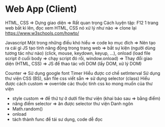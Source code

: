 # Web App (Client)
HTML, CSS => Dựng giao diện => Rất quan trọng
Cách luyện tập: F12 1 trang web bất kì lên, đọc xem HTML, CSS nó xử lý như nào => clone lại
https://www.w3schools.com/howto/

Javascript
Một trong những điều khó hiểu => code ko mục đích
=> Nên tạo ra cái gì
JS tạo tính năng động trong trang web => bắt sự kiện (người dùng tương tác như nào) (click, mouse, keydown, keyup, ...), onload (load file script ở cuối body => chạy script đó rồi, window.onload)
=> Thay đổi giao diện (HTML, CSS)
=> JS để thao tác với DOM (lấy DOM, xử lý DOM)

Counter
=> Sử dụng google font
Timer
Hiểu được cơ chế setInterval
Sử dụng thư viện CSS (BS), sẵn file css viết sẵn => sử dụng selector (class)
Hiểu được cách custom => override các thuộc tính css ko mong muốn của thư viện
  + style custom => để thứ tự ở dưới file thư viện (khai báo sau => bằng điểm)
  + nâng điểm selector => ăn được selector thư viện
Danh ngôn
  + Math.random()
  + onload
  + tách thành func để tái sư dụng, code dễ đọc